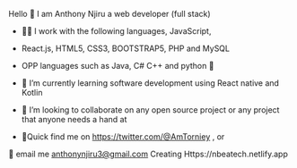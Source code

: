  Hello 👋 I am Anthony Njiru a web developer (full stack)
- 👨‍💻 I work with the following languages, JavaScript, 
- React.js, HTML5, CSS3, BOOTSTRAP5, PHP and MySQL 
-  OPP languages such as Java, C# C++ and python 🐍



- 📑 I’m currently learning software development using React native and Kotlin 
- 📂 I’m looking to collaborate on any open source project or any project that anyone needs a hand at
- 📍Quick find me on https://twitter.com/@AmTorniey , or

📩 email me anthonynjiru3@gmail.com
Creating Https://nbeatech.netlify.app
<!---
Tony-njiru/Tony-njiru is a ✨ special ✨ repository because its `README.md` (this file) appears on your GitHub profile.
You can click the Preview link to take a look at your changes.
--->
